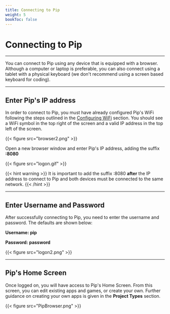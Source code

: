 ```yaml
---
title: Connecting to Pip
weight: 5
bookToc: false
---
```


# Connecting to Pip

---

You can connect to Pip using any device that is equipped with a browser. Although a computer or laptop is preferable, you can also connect using a tablet with a physical keyboard (we don't recommend using a screen based keyboard for coding).

---

## Enter Pip's IP address

In order to connect to Pip, you must have already configured Pip's WiFi following the steps outlined in the [Configuring WiFi](/docs/getting-started/configuring-wifi/) section. You should see a WiFi symbol in the top right of the screen and a valid IP address in the top left of the screen.

{{< figure src="browser2.png" >}}

Open a new browser window and enter Pip's IP address, adding the suffix **:8080**

{{< figure src="logon.gif" >}}

{{< hint warning >}}
It is important to add the suffix :8080 **after** the IP address to connect to Pip and both devices must be connected to the same network.
{{< /hint >}}

---
## Enter Username and Password

After successfully connecting to Pip, you need to enter the username and password. The defaults are shown below:

**Username: pip**

**Password: password**

{{< figure src="logon2.png" >}}

---

## Pip's Home Screen

Once logged on, you will have access to Pip's Home Screen. From this screen, you can edit existing apps and games, or create your own. Further guidance on creating your own apps is given in the **Project Types** section.

{{< figure src="PipBrowser.png" >}}
